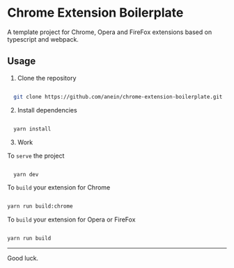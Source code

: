 # Chrome Extension Boilerplate

A template project for Chrome, Opera and FireFox extensions based on typescript and webpack.

## Usage

1. Clone the repository

```bash

  git clone https://github.com/anein/chrome-extension-boilerplate.git

```

2. Install dependencies

```bash

  yarn install

```

3. Work

  To `serve` the project

  ``` bash

    yarn dev

  ```

  To `build` your extension for Chrome

  ``` bash

  yarn run build:chrome

  ```

  To `build` your extension for Opera or FireFox


  ``` bash

  yarn run build


  ```

---
Good luck.
